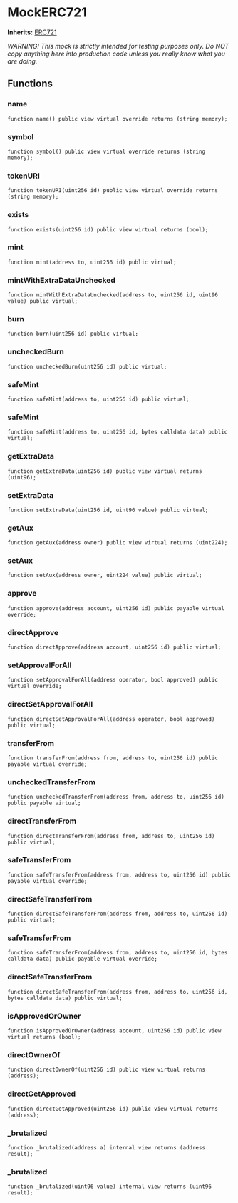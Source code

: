 # MockERC721
**Inherits:**
[ERC721](/lib/solady/src/tokens/ERC721.sol/abstract.ERC721.md)

*WARNING! This mock is strictly intended for testing purposes only.
Do NOT copy anything here into production code unless you really know what you are doing.*


## Functions
### name


```solidity
function name() public view virtual override returns (string memory);
```

### symbol


```solidity
function symbol() public view virtual override returns (string memory);
```

### tokenURI


```solidity
function tokenURI(uint256 id) public view virtual override returns (string memory);
```

### exists


```solidity
function exists(uint256 id) public view virtual returns (bool);
```

### mint


```solidity
function mint(address to, uint256 id) public virtual;
```

### mintWithExtraDataUnchecked


```solidity
function mintWithExtraDataUnchecked(address to, uint256 id, uint96 value) public virtual;
```

### burn


```solidity
function burn(uint256 id) public virtual;
```

### uncheckedBurn


```solidity
function uncheckedBurn(uint256 id) public virtual;
```

### safeMint


```solidity
function safeMint(address to, uint256 id) public virtual;
```

### safeMint


```solidity
function safeMint(address to, uint256 id, bytes calldata data) public virtual;
```

### getExtraData


```solidity
function getExtraData(uint256 id) public view virtual returns (uint96);
```

### setExtraData


```solidity
function setExtraData(uint256 id, uint96 value) public virtual;
```

### getAux


```solidity
function getAux(address owner) public view virtual returns (uint224);
```

### setAux


```solidity
function setAux(address owner, uint224 value) public virtual;
```

### approve


```solidity
function approve(address account, uint256 id) public payable virtual override;
```

### directApprove


```solidity
function directApprove(address account, uint256 id) public virtual;
```

### setApprovalForAll


```solidity
function setApprovalForAll(address operator, bool approved) public virtual override;
```

### directSetApprovalForAll


```solidity
function directSetApprovalForAll(address operator, bool approved) public virtual;
```

### transferFrom


```solidity
function transferFrom(address from, address to, uint256 id) public payable virtual override;
```

### uncheckedTransferFrom


```solidity
function uncheckedTransferFrom(address from, address to, uint256 id) public payable virtual;
```

### directTransferFrom


```solidity
function directTransferFrom(address from, address to, uint256 id) public virtual;
```

### safeTransferFrom


```solidity
function safeTransferFrom(address from, address to, uint256 id) public payable virtual override;
```

### directSafeTransferFrom


```solidity
function directSafeTransferFrom(address from, address to, uint256 id) public virtual;
```

### safeTransferFrom


```solidity
function safeTransferFrom(address from, address to, uint256 id, bytes calldata data) public payable virtual override;
```

### directSafeTransferFrom


```solidity
function directSafeTransferFrom(address from, address to, uint256 id, bytes calldata data) public virtual;
```

### isApprovedOrOwner


```solidity
function isApprovedOrOwner(address account, uint256 id) public view virtual returns (bool);
```

### directOwnerOf


```solidity
function directOwnerOf(uint256 id) public view virtual returns (address);
```

### directGetApproved


```solidity
function directGetApproved(uint256 id) public view virtual returns (address);
```

### _brutalized


```solidity
function _brutalized(address a) internal view returns (address result);
```

### _brutalized


```solidity
function _brutalized(uint96 value) internal view returns (uint96 result);
```

